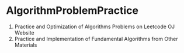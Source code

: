 # AlgorithmProblemPractice
1. Practice and Optimization of Algorithms Problems on Leetcode OJ Website
2. Practice and Implementation of Fundamental Algorithms from Other Materials
